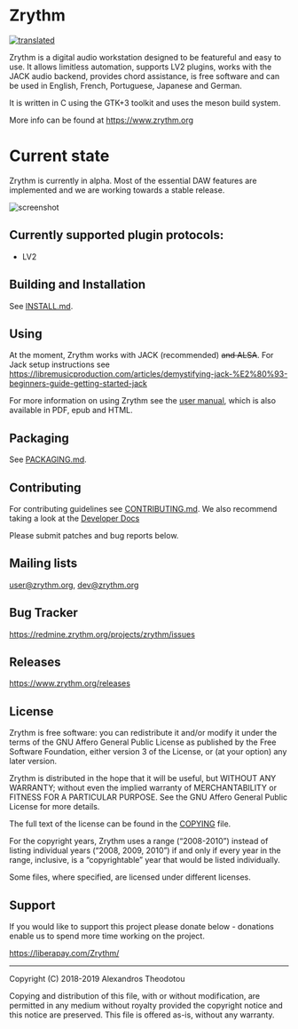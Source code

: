Zrythm
======

[![translated](https://hosted.weblate.org/widgets/zrythm/-/svg-badge.svg "Translation Status")](https://hosted.weblate.org/engage/zrythm/?utm_source=widget)

Zrythm is a digital audio workstation designed to be
featureful and easy to use. It allows limitless
automation, supports LV2 plugins, works with the JACK
audio backend, provides chord assistance, is free
software and can be used in English, French,
Portuguese, Japanese and German.

It is written in C using the GTK+3 toolkit and uses
the meson build system.

More info can be found at https://www.zrythm.org

# Current state

Zrythm is currently in alpha. Most of the essential
DAW features are implemented and we are working
towards a stable release.

![screenshot](https://www.zrythm.org/static/images/nov_3_2019.png)

## Currently supported plugin protocols:
- LV2

## Building and Installation
See [INSTALL.md](INSTALL.md).

## Using
At the moment, Zrythm works with JACK (recommended)
~~and ALSA~~.
For Jack setup instructions see
https://libremusicproduction.com/articles/demystifying-jack-%E2%80%93-beginners-guide-getting-started-jack

For more information on using Zrythm see the
[user manual](http://manual.zrythm.org/), which is
also available in PDF, epub and HTML.

## Packaging
See [PACKAGING.md](PACKAGING.md).

## Contributing
For contributing guidelines see
[CONTRIBUTING.md](CONTRIBUTING.md).
We also recommend taking a look at the
[Developer Docs](https://docs.zrythm.org)

Please submit patches and bug reports below.

## Mailing lists
user@zrythm.org, dev@zrythm.org

## Bug Tracker
https://redmine.zrythm.org/projects/zrythm/issues

## Releases
https://www.zrythm.org/releases

## License
Zrythm is free software: you can redistribute it and/or modify
it under the terms of the GNU Affero General Public License as
published by the Free Software Foundation, either version 3 of the
License, or (at your option) any later version.

Zrythm is distributed in the hope that it will be useful,
but WITHOUT ANY WARRANTY; without even the implied warranty of
MERCHANTABILITY or FITNESS FOR A PARTICULAR PURPOSE.  See the
GNU Affero General Public License for more details.

The full text of the license can be found in the
[COPYING](COPYING) file.

For the copyright years, Zrythm uses a range (“2008-2010”) instead of
listing individual years (“2008, 2009, 2010”) if and only if every year
in the range, inclusive, is a “copyrightable” year that would be listed
individually.

Some files, where specified, are licensed under
different licenses.

## Support
If you would like to support this project please
donate below - donations enable us to spend more
time working on the project.

https://liberapay.com/Zrythm/

----

Copyright (C) 2018-2019 Alexandros Theodotou

Copying and distribution of this file, with or without modification,
are permitted in any medium without royalty provided the copyright
notice and this notice are preserved.  This file is offered as-is,
without any warranty.
